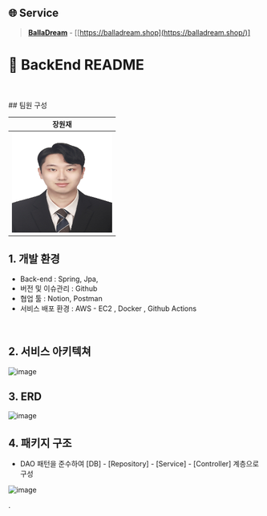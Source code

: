 ## 🌐 Service
> **[BallaDream](https://balladream.shop/)** - [[https://balladream.shop](https://balladream.shop/)]




# 📖 BackEnd README


<br>


<br>
## 팀원 구성

<div align="center">


|                       **장원재**                     
|:---------------------------------------------------:|
| <img width="200" height="200" alt="image" src="img/wonjae.jpg" />| 

</div>


## 1. 개발 환경

- Back-end : Spring, Jpa, 
- 버전 및 이슈관리 : Github
- 협업 툴 : Notion, Postman
- 서비스 배포 환경 : AWS - EC2 , Docker , Github Actions
 <br>

## 2. 서비스 아키텍쳐

<img width="941" height="464" alt="image" src="https://github.com/user-attachments/assets/7b94d9e8-9f61-4b2b-8c6a-5a1d74f33bf0" />


<br>

 ## 3. ERD
 
<img width="1604" height="985" alt="image" src="https://github.com/user-attachments/assets/87995c38-e092-4418-be26-9bb5bb4bd67c" />

<br>

## 4. 패키지 구조

- DAO 패턴을 준수하여 [DB] - [Repository] - [Service] - [Controller] 계층으로 구성

<img width="166" height="566" alt="image" src="https://github.com/user-attachments/assets/8bbd23b5-ff02-43a3-9ef0-50476887724d" />

.





